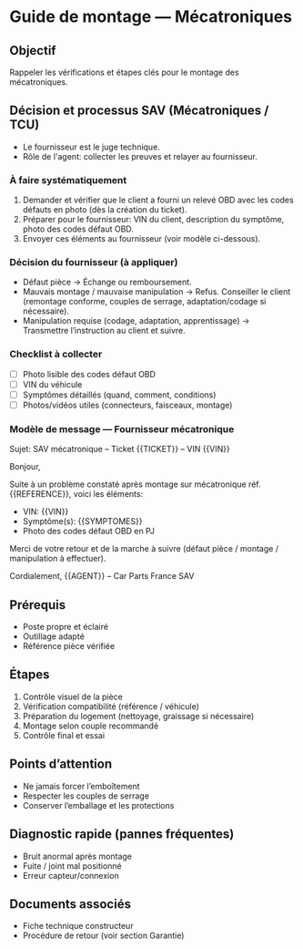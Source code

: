 # Guide de montage — Mécatroniques

## Objectif
Rappeler les vérifications et étapes clés pour le montage des mécatroniques.

## Décision et processus SAV (Mécatroniques / TCU)
- Le fournisseur est le juge technique.
- Rôle de l'agent: collecter les preuves et relayer au fournisseur.

### À faire systématiquement
1) Demander et vérifier que le client a fourni un relevé OBD avec les codes défauts en photo (dès la création du ticket).
2) Préparer pour le fournisseur: VIN du client, description du symptôme, photo des codes défaut OBD.
3) Envoyer ces éléments au fournisseur (voir modèle ci-dessous).

### Décision du fournisseur (à appliquer)
- Défaut pièce → Échange ou remboursement.
- Mauvais montage / mauvaise manipulation → Refus. Conseiller le client (remontage conforme, couples de serrage, adaptation/codage si nécessaire).
- Manipulation requise (codage, adaptation, apprentissage) → Transmettre l’instruction au client et suivre.

### Checklist à collecter
- [ ] Photo lisible des codes défaut OBD
- [ ] VIN du véhicule
- [ ] Symptômes détaillés (quand, comment, conditions)
- [ ] Photos/vidéos utiles (connecteurs, faisceaux, montage)

### Modèle de message — Fournisseur mécatronique
Sujet: SAV mécatronique – Ticket {{TICKET}} – VIN {{VIN}}

Bonjour,

Suite à un problème constaté après montage sur mécatronique réf. {{REFERENCE}}, voici les éléments:
- VIN: {{VIN}}
- Symptôme(s): {{SYMPTOMES}}
- Photo des codes défaut OBD en PJ

Merci de votre retour et de la marche à suivre (défaut pièce / montage / manipulation à effectuer).

Cordialement,
{{AGENT}} – Car Parts France SAV

## Prérequis
- Poste propre et éclairé
- Outillage adapté
- Référence pièce vérifiée

## Étapes
1. Contrôle visuel de la pièce
2. Vérification compatibilité (référence / véhicule)
3. Préparation du logement (nettoyage, graissage si nécessaire)
4. Montage selon couple recommandé
5. Contrôle final et essai

## Points d’attention
- Ne jamais forcer l’emboîtement
- Respecter les couples de serrage
- Conserver l’emballage et les protections

## Diagnostic rapide (pannes fréquentes)
- Bruit anormal après montage
- Fuite / joint mal positionné
- Erreur capteur/connexion

## Documents associés
- Fiche technique constructeur
- Procédure de retour (voir section Garantie)
